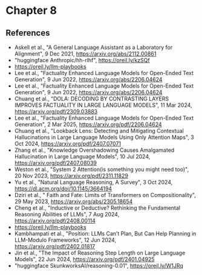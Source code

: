 # Chapter 8

## References 

* Askell et al., "A General Language Assistant as a Laboratory for Alignment", 9 Dec 2021, https://arxiv.org/abs/2112.00861
* "huggingface Anthropic/hh-rlhf", https://oreil.ly/kzSQf
* https://oreil.ly/llm-playbooks
* Lee et al., "Factuality Enhanced Language Models for Open-Ended Text Generation", 9 Jun 2022, https://arxiv.org/abs/2206.04624
* Lee et al., "Factuality Enhanced Language Models for Open-Ended Text Generation", 9 Jun 2022, https://arxiv.org/abs/2206.04624
* Chuang et al., "DOLA: DECODING BY CONTRASTING LAYERS IMPROVES FACTUALITY IN LARGE LANGUAGE MODELS", 11 Mar 2024, https://arxiv.org/pdf/2309.03883
* Lee et al., "Factuality Enhanced Language Models for Open-Ended Text Generation", 2 Mar 2025, https://arxiv.org/pdf/2206.04624
* Chuang et al., "Lookback Lens: Detecting and Mitigating Contextual Hallucinations in Large Language Models Using Only Attention Maps", 3 Oct 2024, https://arxiv.org/pdf/2407.07071
* Zhang et al., "Knowledge Overshadowing Causes Amalgamated Hallucination in Large Language Models", 10 Jul 2024, https://arxiv.org/pdf/2407.08039
* Weston et al., "System 2 Attention(is something you might need too)", 20 Nov 2023, https://arxiv.org/pdf/2311.11829
* Yu et al., "Natural Language Reasoning, A Survey", 3 Oct 2024, https://dl.acm.org/doi/10.1145/3664194
* Dziri et al., " Faith and Fate: Limits of Transformers on Compositionality", 29 May 2023, https://arxiv.org/abs/2305.18654
* Cheng et al., "Inductive or Deductive? Rethinking the Fundamental Reasoning Abilities of LLMs", 7 Aug 2024, https://arxiv.org/pdf/2408.00114
* https://oreil.ly/llm-playbooks
* Kambhampati et al., "Position: LLMs Can’t Plan, But Can Help Planning in LLM-Modulo Frameworks", 12 Jun 2024, https://arxiv.org/pdf/2402.01817
* Jin et al., "The Impact of Reasoning Step Length on Large Language Models", 22 Jun 2024, https://arxiv.org/pdf/2401.04925
* "huggingface SkunkworksAI/reasoning-0.01", https://oreil.ly/W1JRq
